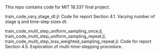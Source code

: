 This repo contains code for MIT 18.337 final project. 


train_code_vary_stage_dt.jl: 
Code for report Section 4.1. Varying number of stage q and time-step sizes dt.

train_code_multi_step_uniform_sampling_once.jl, 
train_code_multi_step_uniform_sampling_repeat.jl, 
train_code_multi_step_loss_weighted_sampling_repeat.jl: 
Code for report Section 4.5. Exploration of multi-time-stepping procedure. 